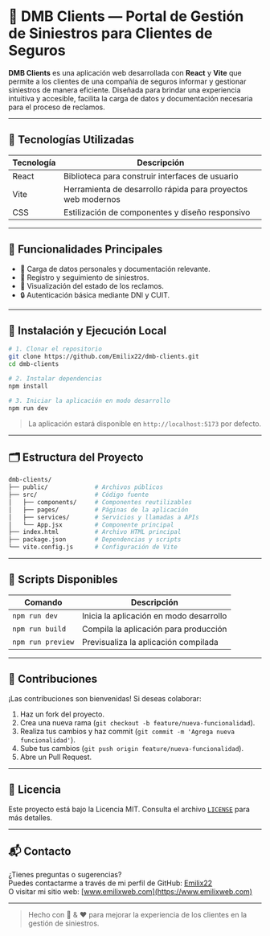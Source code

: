 # 🧾 DMB Clients — Portal de Gestión de Siniestros para Clientes de Seguros

**DMB Clients** es una aplicación web desarrollada con **React** y **Vite** que permite a los clientes de una compañía de seguros informar y gestionar siniestros de manera eficiente. Diseñada para brindar una experiencia intuitiva y accesible, facilita la carga de datos y documentación necesaria para el proceso de reclamos.

---

## 🧰 Tecnologías Utilizadas

| Tecnología | Descripción |
|------------|-------------|
| React      | Biblioteca para construir interfaces de usuario |
| Vite       | Herramienta de desarrollo rápida para proyectos web modernos |
| CSS        | Estilización de componentes y diseño responsivo |

---

## 🎯 Funcionalidades Principales

- 📄 Carga de datos personales y documentación relevante.
- 📝 Registro y seguimiento de siniestros.
- 📂 Visualización del estado de los reclamos.
- 🔒 Autenticación básica mediante DNI y CUIT.

---

## 🚀 Instalación y Ejecución Local

```bash
# 1. Clonar el repositorio
git clone https://github.com/Emilix22/dmb-clients.git
cd dmb-clients

# 2. Instalar dependencias
npm install

# 3. Iniciar la aplicación en modo desarrollo
npm run dev
```

> La aplicación estará disponible en `http://localhost:5173` por defecto.

---

## 🗂️ Estructura del Proyecto

```bash
dmb-clients/
├── public/             # Archivos públicos
├── src/                # Código fuente
│   ├── components/     # Componentes reutilizables
│   ├── pages/          # Páginas de la aplicación
│   ├── services/       # Servicios y llamadas a APIs
│   └── App.jsx         # Componente principal
├── index.html          # Archivo HTML principal
├── package.json        # Dependencias y scripts
└── vite.config.js      # Configuración de Vite
```

---

## 🧪 Scripts Disponibles

| Comando       | Descripción                           |
|---------------|---------------------------------------|
| `npm run dev` | Inicia la aplicación en modo desarrollo |
| `npm run build` | Compila la aplicación para producción |
| `npm run preview` | Previsualiza la aplicación compilada |

---

## 🤝 Contribuciones

¡Las contribuciones son bienvenidas! Si deseas colaborar:

1. Haz un fork del proyecto.
2. Crea una nueva rama (`git checkout -b feature/nueva-funcionalidad`).
3. Realiza tus cambios y haz commit (`git commit -m 'Agrega nueva funcionalidad'`).
4. Sube tus cambios (`git push origin feature/nueva-funcionalidad`).
5. Abre un Pull Request.

---

## 📄 Licencia

Este proyecto está bajo la Licencia MIT. Consulta el archivo [`LICENSE`](LICENSE) para más detalles.

---

## 📬 Contacto

¿Tienes preguntas o sugerencias?  
Puedes contactarme a través de mi perfil de GitHub: [Emilix22](https://github.com/Emilix22)  
O visitar mi sitio web: [www.emilixweb.com](https://www.emilixweb.com)

---

> Hecho con 💼 & ❤️ para mejorar la experiencia de los clientes en la gestión de siniestros.
